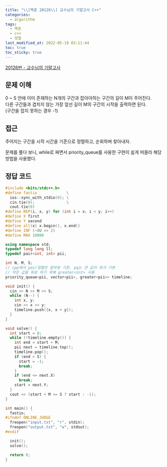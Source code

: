 ```yaml
---
title: "\\[백준 20126\\] 교수님의 기말고사 C++"
categories:
  - algorithm
tags:
  - 백준
  - c++
  - 정렬
last_modified_at: 2022-05-19 03:11:44
toc: true
toc_sticky: true
---
```


[20126번 - 교수님의 기말고사](https://www.acmicpc.net/problem/20126)

## 문제 이해

0 ~ S 안에 이미 존재하는 N개의 구간과 잡아야하는 구간의 길이 M이 주어진다.\
다른 구간들과 겹치지 않는 가장 앞선 길이 M의 구간의 시작을 출력하면 된다. \
(구간을 잡지 못하는 경우 -1)

## 접근

주어지는 구간을 시작 시간을 기준으로 정렬하고, 순회하며 찾아내자.

문제를 풀다 보니, while로 짜면서 priority_queue를 사용한 구현이 쉽게 떠올라 해당 방법을 사용했다.

## 정답 코드

```cpp
#include <bits/stdc++.h>
#define fastio             \
  ios::sync_with_stdio(0); \
  cin.tie(0);              \
  cout.tie(0)
#define REP(i, x, y) for (int i = x; i < y; i++)
#define X first
#define Y second
#define all(x) x.begin(), x.end()
#define INF (~0U >> 2)
#define MAX 10000

using namespace std;
typedef long long ll;
typedef pair<int, int> pii;

int N, M, S;
// cpp에서 pair정렬은 앞부분 기준. pq는 큰 값이 위가 기본
// 작은 값을 위로 하기 위해 greater<int> 사용
priority_queue<pii, vector<pii>, greater<pii>> timeline;

void init() {
  cin >> N >> M >> S;
  while (N--) {
    int x, y;
    cin >> x >> y;
    timeline.push({x, x + y});
  }
}

void solve() {
  int start = 0;
  while (!timeline.empty()) {
    int end = start + M;
    pii next = timeline.top();
    timeline.pop();
    if (end > S) {
      start = -1;
      break;
    }
    if (end <= next.X)
      break;
    start = next.Y;
  }
  cout << (start + M <= S ? start : -1);
}

int main() {
  fastio;
#ifndef ONLINE_JUDGE
  freopen("input.txt", "r", stdin);
  freopen("output.txt", "w", stdout);
#endif

  init();
  solve();

  return 0;
}
```
